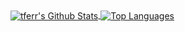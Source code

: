 <a href="https://github.com/anuraghazra/github-readme-stats">
  <img align="center" src="https://github-readme-stats.vercel.app/api?username=tferr&show_icons=true&count_private=true&include_all_commits=true&hide=stars&disable_animations=true&line_height=29" alt="tferr's Github Stats" />
</a>
<a href="https://github.com/anuraghazra/github-readme-stats">
  <img align="center" src="https://github-readme-stats.vercel.app/api/top-langs/?username=tferr&hide=html,css&langs_count=10&layout=compact" alt="Top Languages" />
</a>
<!--
**tferr/tferr** is a ✨ _special_ ✨ repository because its `README.md` (this file) appears on your GitHub profile.
-->
